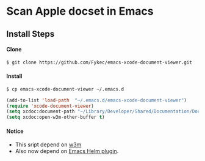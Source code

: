 Scan Apple docset in Emacs
======

## Install Steps

#### Clone

```bash
$ git clone https://github.com/Fykec/emacs-xcode-document-viewer.git
```

#### Install

```bash
$ cp emacs-xcode-document-viewer ~/.emacs.d
```

```lisp
(add-to-list 'load-path  "~/.emacs.d/emacs-xcode-document-viewer")
(require 'xcode-document-viewer)
(setq xcdoc:document-path "~/Library/Developer/Shared/Documentation/DocSets/com.apple.adc.documentation.AppleiOS6.0.iOSLibrary.docset")
(setq xcdoc:open-w3m-other-buffer t)
```

#### Notice

* This sript depend on [w3m](http://emacs-w3m.namazu.org/)
* Also now depend on [Emacs Helm plugin](https://github.com/emacs-helm/helm/wiki).
